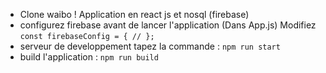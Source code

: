 - Clone waibo ! Application en react js et nosql (firebase)
- configurez firebase avant de lancer l'application (Dans App.js)
  Modifiez `const firebaseConfig = {
  //
};
`
- serveur de developpement tapez la commande : `npm run start`
- build l'application : `npm run build`
